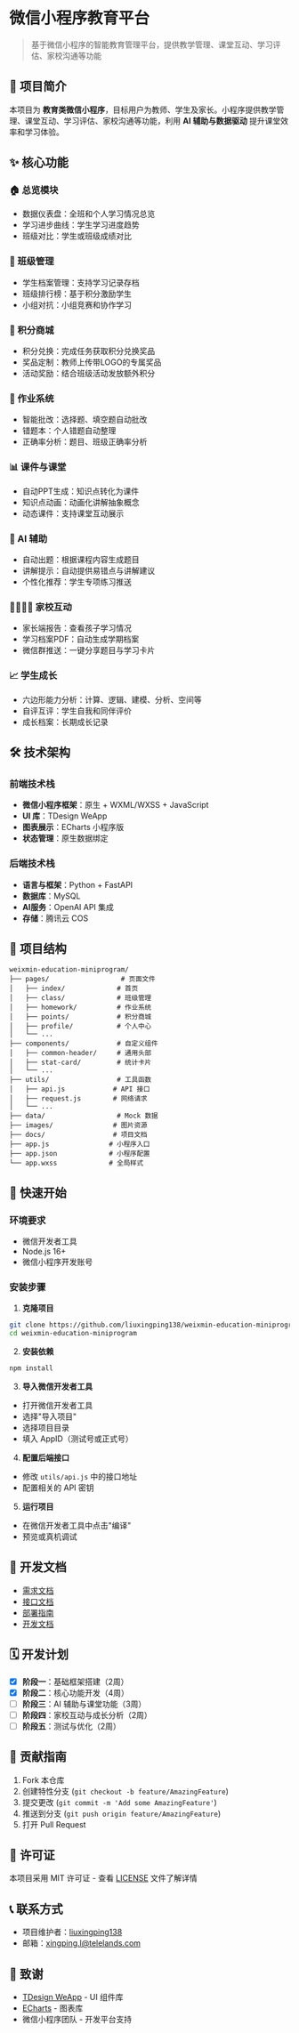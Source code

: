# 微信小程序教育平台

> 基于微信小程序的智能教育管理平台，提供教学管理、课堂互动、学习评估、家校沟通等功能

## 📱 项目简介

本项目为 **教育类微信小程序**，目标用户为教师、学生及家长。小程序提供教学管理、课堂互动、学习评估、家校沟通等功能，利用 **AI 辅助与数据驱动** 提升课堂效率和学习体验。

## ✨ 核心功能

### 🏠 总览模块
- 数据仪表盘：全班和个人学习情况总览
- 学习进步曲线：学生学习进度趋势
- 班级对比：学生或班级成绩对比

### 👥 班级管理
- 学生档案管理：支持学习记录存档
- 班级排行榜：基于积分激励学生
- 小组对抗：小组竞赛和协作学习

### 🛒 积分商城
- 积分兑换：完成任务获取积分兑换奖品
- 奖品定制：教师上传带LOGO的专属奖品
- 活动奖励：结合班级活动发放额外积分

### 📝 作业系统
- 智能批改：选择题、填空题自动批改
- 错题本：个人错题自动整理
- 正确率分析：题目、班级正确率分析

### 📊 课件与课堂
- 自动PPT生成：知识点转化为课件
- 知识点动画：动画化讲解抽象概念
- 动态课件：支持课堂互动展示

### 🤖 AI 辅助
- 自动出题：根据课程内容生成题目
- 讲解提示：自动提供易错点与讲解建议
- 个性化推荐：学生专项练习推送

### 👨‍👩‍👧‍👦 家校互动
- 家长端报告：查看孩子学习情况
- 学习档案PDF：自动生成学期档案
- 微信群推送：一键分享题目与学习卡片

### 📈 学生成长
- 六边形能力分析：计算、逻辑、建模、分析、空间等
- 自评互评：学生自我和同伴评价
- 成长档案：长期成长记录

## 🛠 技术架构

### 前端技术栈
- **微信小程序框架**：原生 + WXML/WXSS + JavaScript
- **UI 库**：TDesign WeApp
- **图表展示**：ECharts 小程序版
- **状态管理**：原生数据绑定

### 后端技术栈
- **语言与框架**：Python + FastAPI
- **数据库**：MySQL
- **AI服务**：OpenAI API 集成
- **存储**：腾讯云 COS

## 📁 项目结构

```
weixmin-education-miniprogram/
├── pages/                  # 页面文件
│   ├── index/             # 首页
│   ├── class/             # 班级管理
│   ├── homework/          # 作业系统
│   ├── points/            # 积分商城
│   ├── profile/           # 个人中心
│   └── ...
├── components/            # 自定义组件
│   ├── common-header/     # 通用头部
│   ├── stat-card/         # 统计卡片
│   └── ...
├── utils/                 # 工具函数
│   ├── api.js            # API 接口
│   ├── request.js        # 网络请求
│   └── ...
├── data/                  # Mock 数据
├── images/               # 图片资源
├── docs/                 # 项目文档
├── app.js               # 小程序入口
├── app.json             # 小程序配置
└── app.wxss             # 全局样式
```

## 🚀 快速开始

### 环境要求
- 微信开发者工具
- Node.js 16+
- 微信小程序开发账号

### 安装步骤

1. **克隆项目**
```bash
git clone https://github.com/liuxingping138/weixmin-education-miniprogram.git
cd weixmin-education-miniprogram
```

2. **安装依赖**
```bash
npm install
```

3. **导入微信开发者工具**
- 打开微信开发者工具
- 选择"导入项目"
- 选择项目目录
- 填入 AppID（测试号或正式号）

4. **配置后端接口**
- 修改 `utils/api.js` 中的接口地址
- 配置相关的 API 密钥

5. **运行项目**
- 在微信开发者工具中点击"编译"
- 预览或真机调试

## 📖 开发文档

- [需求文档](./教育小程序需求文档.md)
- [接口文档](./教育小程序接口文档.md)
- [部署指南](./docs/部署指南.md)
- [开发文档](./docs/开发文档.md)

## 🗓 开发计划

- [x] **阶段一**：基础框架搭建（2周）
- [x] **阶段二**：核心功能开发（4周）
- [ ] **阶段三**：AI 辅助与课堂功能（3周）
- [ ] **阶段四**：家校互动与成长分析（2周）
- [ ] **阶段五**：测试与优化（2周）

## 🤝 贡献指南

1. Fork 本仓库
2. 创建特性分支 (`git checkout -b feature/AmazingFeature`)
3. 提交更改 (`git commit -m 'Add some AmazingFeature'`)
4. 推送到分支 (`git push origin feature/AmazingFeature`)
5. 打开 Pull Request

## 📄 许可证

本项目采用 MIT 许可证 - 查看 [LICENSE](LICENSE) 文件了解详情

## 📞 联系方式

- 项目维护者：[liuxingping138](https://github.com/liuxingping138)
- 邮箱：xingping.l@telelands.com

## 🙏 致谢

- [TDesign WeApp](https://tdesign.tencent.com/miniprogram/overview) - UI 组件库
- [ECharts](https://echarts.apache.org/) - 图表库
- 微信小程序团队 - 开发平台支持